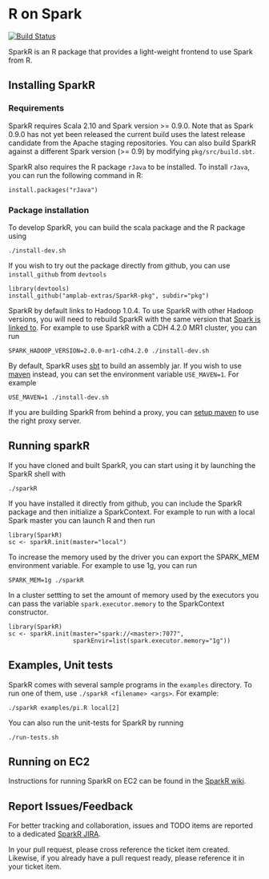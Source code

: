 # R on Spark

[![Build Status](https://travis-ci.org/amplab-extras/SparkR-pkg.png?branch=master)](https://travis-ci.org/amplab-extras/SparkR-pkg)

SparkR is an R package that provides a light-weight frontend to use Spark from
R.


## Installing SparkR

### Requirements
SparkR requires Scala 2.10 and Spark version >= 0.9.0. Note that as
Spark 0.9.0 has not yet been released the current build uses the latest release
candidate from the Apache staging repositories. You can also build SparkR against a
different Spark version (>= 0.9) by modifying `pkg/src/build.sbt`.

SparkR also requires the R package `rJava` to be installed. To install `rJava`,
you can run the following command in R:

    install.packages("rJava")


### Package installation
To develop SparkR, you can build the scala package and the R package using

    ./install-dev.sh

If you wish to try out the package directly from github, you can use `install_github` from `devtools`

    library(devtools)
    install_github("amplab-extras/SparkR-pkg", subdir="pkg")

SparkR by default links to Hadoop 1.0.4. To use SparkR with other Hadoop
versions, you will need to rebuild SparkR with the same version that [Spark is
linked
to](http://spark.apache.org/docs/latest/index.html#a-note-about-hadoop-versions).
For example to use SparkR with a CDH 4.2.0 MR1 cluster, you can run

    SPARK_HADOOP_VERSION=2.0.0-mr1-cdh4.2.0 ./install-dev.sh

By default, SparkR uses [sbt](http://www.scala-sbt.org) to build an assembly
jar. If you wish to use [maven](http://maven.apache.org/) instead, you can set
the environment variable `USE_MAVEN=1`. For example

    USE_MAVEN=1 ./install-dev.sh
    
If you are building SparkR from behind a proxy, you can [setup maven](https://maven.apache.org/guides/mini/guide-proxies.html) to use the right proxy
server.


## Running sparkR
If you have cloned and built SparkR, you can start using it by launching the SparkR
shell with

    ./sparkR

If you have installed it directly from github, you can include the SparkR
package and then initialize a SparkContext. For example to run with a local
Spark master you can launch R and then run

    library(SparkR)
    sc <- sparkR.init(master="local")

To increase the memory used by the driver you can export the SPARK\_MEM
environment variable. For example to use 1g, you can run

    SPARK_MEM=1g ./sparkR

In a cluster settting to set the amount of memory used by the executors you can
pass the variable `spark.executor.memory` to the SparkContext constructor.

    library(SparkR)
    sc <- sparkR.init(master="spark://<master>:7077",
                      sparkEnvir=list(spark.executor.memory="1g"))


## Examples, Unit tests

SparkR comes with several sample programs in the `examples` directory.
To run one of them, use `./sparkR <filename> <args>`. For example:

    ./sparkR examples/pi.R local[2]  

You can also run the unit-tests for SparkR by running

    ./run-tests.sh

## Running on EC2

Instructions for running SparkR on EC2 can be found in the
[SparkR wiki](https://github.com/amplab-extras/SparkR-pkg/wiki/SparkR-on-EC2).

## Report Issues/Feedback 

For better tracking and collaboration, issues and TODO items are reported to a dedicated [SparkR JIRA](https://sparkr.atlassian.net/browse/SPARKR/).

In your pull request, please cross reference the ticket item created. Likewise, if you already have a pull request ready, please reference it in your ticket item.
